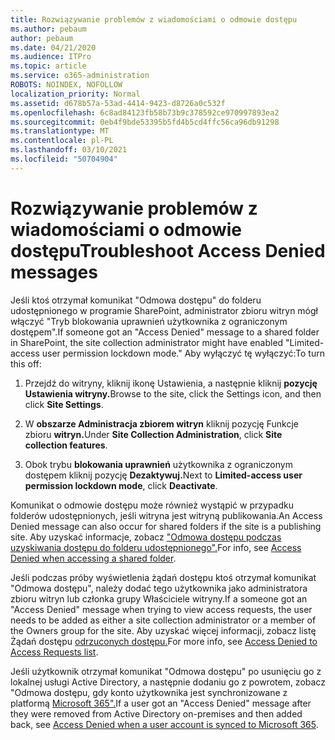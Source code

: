 ```yaml
---
title: Rozwiązywanie problemów z wiadomościami o odmowie dostępu
ms.author: pebaum
author: pebaum
ms.date: 04/21/2020
ms.audience: ITPro
ms.topic: article
ms.service: o365-administration
ROBOTS: NOINDEX, NOFOLLOW
localization_priority: Normal
ms.assetid: d678b57a-53ad-4414-9423-d8726a0c532f
ms.openlocfilehash: 6c8ad84123fb58b73b9c378592ce970997893ea2
ms.sourcegitcommit: 0eb4f9bde53395b5fd4b5cd4ffc56ca96db91298
ms.translationtype: MT
ms.contentlocale: pl-PL
ms.lasthandoff: 03/10/2021
ms.locfileid: "50704904"
---
```

# <a name="troubleshoot-access-denied-messages"></a><span data-ttu-id="d9fa6-102">Rozwiązywanie problemów z wiadomościami o odmowie dostępu</span><span class="sxs-lookup"><span data-stu-id="d9fa6-102">Troubleshoot Access Denied messages</span></span>

<span data-ttu-id="d9fa6-103">Jeśli ktoś otrzymał komunikat "Odmowa dostępu" do folderu udostępnionego w programie SharePoint, administrator zbioru witryn mógł włączyć "Tryb blokowania uprawnień użytkownika z ograniczonym dostępem".</span><span class="sxs-lookup"><span data-stu-id="d9fa6-103">If someone got an "Access Denied" message to a shared folder in SharePoint, the site collection administrator might have enabled "Limited-access user permission lockdown mode."</span></span> <span data-ttu-id="d9fa6-104">Aby wyłączyć tę wyłączyć:</span><span class="sxs-lookup"><span data-stu-id="d9fa6-104">To turn this off:</span></span> 
  
1. <span data-ttu-id="d9fa6-105">Przejdź do witryny, kliknij ikonę Ustawienia, a następnie kliknij **pozycję Ustawienia witryny.**</span><span class="sxs-lookup"><span data-stu-id="d9fa6-105">Browse to the site, click the Settings icon, and then click **Site Settings**.</span></span>
    
2. <span data-ttu-id="d9fa6-106">W **obszarze Administracja zbiorem witryn** kliknij pozycję Funkcje zbioru **witryn.**</span><span class="sxs-lookup"><span data-stu-id="d9fa6-106">Under **Site Collection Administration**, click **Site collection features**.</span></span>
    
3. <span data-ttu-id="d9fa6-107">Obok trybu **blokowania uprawnień** użytkownika z ograniczonym dostępem kliknij pozycję **Dezaktywuj.**</span><span class="sxs-lookup"><span data-stu-id="d9fa6-107">Next to **Limited-access user permission lockdown mode**, click **Deactivate**.</span></span>
    
<span data-ttu-id="d9fa6-108">Komunikat o odmowie dostępu może również wystąpić w przypadku folderów udostępnionych, jeśli witryna jest witryną publikowania.</span><span class="sxs-lookup"><span data-stu-id="d9fa6-108">An Access Denied message can also occur for shared folders if the site is a publishing site.</span></span> <span data-ttu-id="d9fa6-109">Aby uzyskać informacje, zobacz ["Odmowa dostępu podczas uzyskiwania dostępu do folderu udostępnionego".](https://answers.microsoft.com/windows/forum/windows_7-files/access-denied-to-share-folder/79fae49d-cddf-4845-8ac8-c141884d85fb)</span><span class="sxs-lookup"><span data-stu-id="d9fa6-109">For info, see [Access Denied when accessing a shared folder](https://answers.microsoft.com/windows/forum/windows_7-files/access-denied-to-share-folder/79fae49d-cddf-4845-8ac8-c141884d85fb).</span></span>
  
<span data-ttu-id="d9fa6-110">Jeśli podczas próby wyświetlenia żądań dostępu ktoś otrzymał komunikat "Odmowa dostępu", należy dodać tego użytkownika jako administratora zbioru witryn lub członka grupy Właściciele witryny.</span><span class="sxs-lookup"><span data-stu-id="d9fa6-110">If a someone got an "Access Denied" message when trying to view access requests, the user needs to be added as either a site collection administrator or a member of the Owners group for the site.</span></span> <span data-ttu-id="d9fa6-111">Aby uzyskać więcej informacji, zobacz listę Żądań dostępu [odrzuconych dostępu.](https://go.microsoft.com/fwlink/?linkid=2004220)</span><span class="sxs-lookup"><span data-stu-id="d9fa6-111">For more info, see [Access Denied to Access Requests list](https://go.microsoft.com/fwlink/?linkid=2004220).</span></span>
  
<span data-ttu-id="d9fa6-112">Jeśli użytkownik otrzymał komunikat "Odmowa dostępu" po usunięciu go z lokalnej usługi Active Directory, a następnie dodaniu go z powrotem, zobacz "Odmowa dostępu, gdy konto użytkownika jest synchronizowane z platformą [Microsoft 365".](https://go.microsoft.com/fwlink/?linkid=2004318)</span><span class="sxs-lookup"><span data-stu-id="d9fa6-112">If a user got an "Access Denied" message after they were removed from Active Directory on-premises and then added back, see [Access Denied when a user account is synced to Microsoft 365](https://go.microsoft.com/fwlink/?linkid=2004318).</span></span>
  

